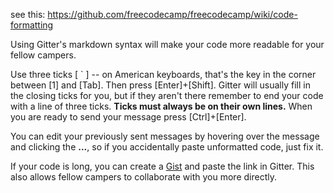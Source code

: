 see this: https://github.com/freecodecamp/freecodecamp/wiki/code-formatting


Using Gitter's markdown syntax will make your code more readable for your fellow campers.  

Use three ticks [ ` ] -- on American keyboards, that's the key in the corner between [1] and [Tab]. Then press [Enter]+[Shift]. Gitter will usually fill in the closing ticks for you, but if they aren't there remember to end your code with a line of three ticks.  **Ticks must always be on their own lines.** When you are ready to send your message press [Ctrl]+[Enter].

You can edit your previously sent messages by hovering over the message and clicking the **...**, 
so if you accidentally paste unformatted code, just fix it.  

If your code is long, you can create a [Gist](https://gist.github.com/) and paste the link in Gitter. This also allows fellow campers to collaborate with you more directly.